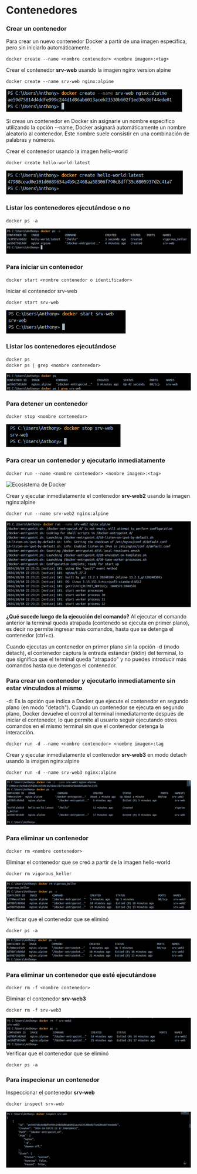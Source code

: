 # Contenedores

### Crear un contenedor
Para crear un nuevo contenedor Docker a partir de una imagen específica, pero sin iniciarlo automáticamente. 

```
docker create --name <nombre contenedor> <nombre imagen>:<tag>
```
Crear el contenedor  **srv-web** usando la imagen nginx version alpine
```
docker create --name srv-web nginx:alpine
```
![srvWeb](img/srvWeb.PNG)

Si creas un contenedor en Docker sin asignarle un nombre específico utilizando la opción --name, Docker asignará automáticamente un nombre aleatorio al contenedor. Este nombre suele consistir en una combinación de palabras y números.  

Crear el contenedor usando la imagen hello-world
```
docker create hello-world:latest
```
![helloWorld](img/helloWorld.PNG)

### Listar los contenedores ejecutándose o no

```
docker ps -a
```
![listar](img/listar.PNG)

### Para iniciar un contenedor

```
docker start <nombre contenedor o identificador>
```
Iniciar el contenedor srv-web 
```
docker start srv-web
```
![iniciarSrvWeb](img/iniciarSrvWeb.PNG)

### Listar los contenedores ejecutándose
```
docker ps 
docker ps | grep <nombre contenedor>
```
![listarContenedorEjecutandose](img/listarContenedorEjecutandose.PNG)

### Para detener un contenedor

```
docker stop <nombre contenedor>
```

![stopSrvWeb](img/stopSrvWeb.PNG)

### Para crear un contenedor y ejecutarlo inmediatamente

```
docker run --name <nombre contenedor> <nombre imagen>:<tag>
```
![Ecosistema de Docker](img/dockerRun.PNG)

Crear y ejecutar inmediatamente el contenedor **srv-web2** usando la imagen nginx:alpine
```
docker run --name srv-web2 nginx:alpine
```
![ejecPrimerPlano](img/ejecPrimerPlano.PNG)

**¿Qué sucede luego de la ejecución del comando?**
Al ejecutar el comando anterior la terminal queda atrapada (contenedo se ejecuta en primer plano), es decir no permite ingresar más comandos, hasta que se detenga el contenedor (ctrl+c).

Cuando ejecutas un contenedor en primer plano sin la opción -d (modo detach), el contenedor captura la entrada estándar (stdin) del terminal, lo que significa que el terminal queda "atrapado" y no puedes introducir más comandos hasta que detengas el contenedor.

### Para crear un contenedor y ejecutarlo inmediatamente sin estar vinculados al mismo
-d: Es la opción que indica a Docker que ejecute el contenedor en segundo plano (en modo "detach").
Cuando un contenedor se ejecuta en segundo plano, Docker devuelve el control al terminal inmediatamente después de iniciar el contenedor, lo que permite al usuario seguir ejecutando otros comandos en el mismo terminal sin que el contenedor detenga la interacción.

```
docker run -d --name <nombre contenedor> <nombre imagen>:tag
```
Crear y ejecutar inmediatamente el contenedor **srv-web3** en modo detach usando la imagen nginx:alpine
```
docker run -d --name srv-web3 nginx:alpine
```
![ejecSegundoPlano](img/ejecSegundoPlano.PNG)

### Para eliminar un contenedor

```
docker rm <nombre contenedor>
```
Eliminar el contenedor que se creó a partir de la imagen hello-world 

```
docker rm vigorous_keller
```
![eliminarVigorous_keller](img/eliminarVigorous_keller.PNG)

Verificar que el contenedor que se eliminó
```
docker ps -a
```
![verificarContenedorEliminado](img/verificarContenedorEliminado.PNG)

### Para eliminar un contenedor que esté ejecutándose

```
docker rm -f <nombre contenedor>
```
Eliminar el contenedor **srv-web3** 
```
docker rm -f srv-web3
```
![eliminarSrvWeb3](img/eliminarSrvWeb3.PNG)
Verificar que el contenedor que se eliminó
```
docker ps -a
```

### Para inspecionar un contenedor 

Inspeccionar el contenedor **srv-web** 
```
docker inspect srv-web
```
![inspectSrvWeb](img/inspectSrvWeb.PNG)
